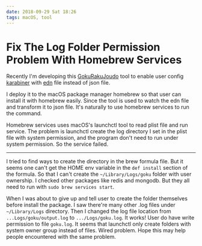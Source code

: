 ```yaml
---
date: 2018-09-29 Sat 18:26
tags: macOS, tool
---
```


# Fix The Log Folder Permission Problem With Homebrew Services

Recently I'm developing this [GokuRakuJoudo][1] tool to enable user config [karabiner][2] with [edn][3] file instead of json file.

I deploy it to the macOS package manager homebrew so that user can install it with homebrew easily. Since the tool is used to watch the edn file and transform it to json file. It's naturally to use homebrew services to run the command.

Homebrew services uses macOS's launchctl tool to read plist file and run service. The problem is launchctl create the log directory I set in the plist file with system permission, and the program don't need to run under system permission. So the service failed.

---

I tried to find ways to create the directory in the brew formula file. But it seems one can't get the HOME env variable in the `def install` section of the formula. So that I can't create the `~/Library/Logs/goku` folder with user ownership. I checked other packages like redis and mongodb. But they all need to run with `sudo brew services start`.

When I was about to give up and tell user to create the folder themselves before install the package. I saw there're many other .log files under `~/Library/Logs` directory. Then I changed the log file location from `...Logs/goku/output.log` to `.../Logs/goku.log`. It works! User do have write permission to file `goku.log`. It seems that launchctl only create folders with system owner group instead of files. Wired problem. Hope this may help people encountered with the same problem.

[1]: https://github.com/yqrashawn/GokuRakuJoudo
[2]: https://pqrs.org/osx/karabiner/
[3]: https://github.com/edn-format/edn
